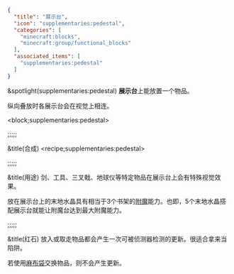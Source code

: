 ```json
{
  "title": "展示台",
  "icon": "supplementaries:pedestal",
  "categories": [
    "minecraft:blocks",
    "minecraft:group/functional_blocks"
  ],
  "associated_items": [
    "supplementaries:pedestal"
  ]
}
```

&spotlight(supplementaries:pedestal)
**展示台**上能放置一个物品。

纵向叠放时各展示台会在视觉上相连。

<block;supplementaries:pedestal>

;;;;;

&title(合成)
<recipe;supplementaries:pedestal>

;;;;;

&title(用途)
剑、工具、三叉戟、地球仪等特定物品在展示台上会有特殊视觉效果。


放在展示台上的末地水晶具有相当于3个书架的[附魔](^minecraft:enchanting)能力。也即，5个末地水晶搭配展示台就能让附魔台达到最大附魔能力。

;;;;;

&title(红石)
放入或取走物品都会产生一次可被侦测器检测的更新。很适合拿来当陷阱。


若使用[麻布袋](^supplementaries:sack)交换物品，则不会产生更新。
